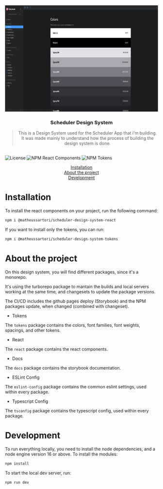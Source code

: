 <p align="center">
  <img alt="Scheduler Design System" height="350" src="./.github/assets/scheduler-storybook.png" />
</p>

<h3 align="center">
  Scheduler Design System
</h3>

<blockquote align="center">This is a Design System used for the Scheduler App that i'm building. It was made mainly to understand how the process of building the design system is done.</blockquote>
<br>

<img alt="License" src="https://img.shields.io/github/license/matheussartori/scheduler-design-system?color=%2393bb2a&style=flat-square">

<img alt="NPM React Components" src="https://img.shields.io/npm/v/@matheussartori/scheduler-design-system-react?label=NPM%20-%20React%20Components&style=flat-square">

<img alt="NPM Tokens" src="https://img.shields.io/npm/v/@matheussartori/scheduler-design-system-tokens?label=NPM%20-%20Tokens&style=flat-square">

<p align="center">
  <a href="#installation">Installation</a><br>
  <a href="#about-the-project">About the project</a><br>
  <a href="#development">Development</a><br>
</p>

# Installation

To install the react components on your project, run the following command:

```bash
npm i @matheussartori/scheduler-design-system-react
```

If you want to install only the tokens, you can run:

```bash
npm i @matheussartori/scheduler-design-system-tokens
```

# About the project

On this design system, you will find different packages, since it's a monorepo.

It's using the turborepo package to mantain the builds and local servers working at the same time, and changesets to update the package versions.

The CI/CD includes the github pages deploy (Storybook) and the NPM packages update, when changed (combined with changeset).

- Tokens

The `tokens` package contains the colors, font families, font weights, spacings, and other tokens.

- React

The `react` package contains the react components.

- Docs

The `docs` package contains the storybook documentation.

- ESLint Config

The `eslint-config` package contains the common eslint settings, used within every package.

- Typescript Config

The `tsconfig` package contains the typescript config, used within every package.

# Development

To run everything locally, you need to install the node dependencies, and a node engine version 16 or above. To install the modules:

```bash
npm install
```

To start the local dev server, run:

```bash
npm run dev
```
